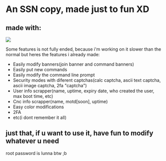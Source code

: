 # An SSN copy, made just to fun XD
## made with:
![](https://img.shields.io/badge/PYTHON-1a1a1a?style=for-the-badge&logo=python&logoColor=a436ff)

Some features is not fully ended, because i'm working on it slower than the normal
but heres the features i already made:

- Easily modify banners(join banner and command banners)
- Easily put new commands
- Easily modify the command line prompt
- Security modes with diferent captchas(calc captcha, ascii text captcha, ascii image captcha, 2fa "captcha")
- User info scrapper(name, uptime, expiry date, who created the user, max boot time, etc)
- Cnc info scrapper(name, motd[soon], uptime)
- Easy color modifications
- 2FA
- etc(i dont remember it all)

## just that, if u want to use it, have fun to modify whatever u need

root password is lunna btw ;b
